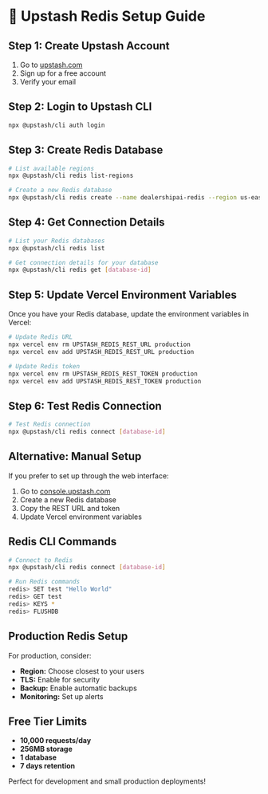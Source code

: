 # 🔴 Upstash Redis Setup Guide

## Step 1: Create Upstash Account
1. Go to [upstash.com](https://upstash.com)
2. Sign up for a free account
3. Verify your email

## Step 2: Login to Upstash CLI
```bash
npx @upstash/cli auth login
```

## Step 3: Create Redis Database
```bash
# List available regions
npx @upstash/cli redis list-regions

# Create a new Redis database
npx @upstash/cli redis create --name dealershipai-redis --region us-east-1
```

## Step 4: Get Connection Details
```bash
# List your Redis databases
npx @upstash/cli redis list

# Get connection details for your database
npx @upstash/cli redis get [database-id]
```

## Step 5: Update Vercel Environment Variables
Once you have your Redis database, update the environment variables in Vercel:

```bash
# Update Redis URL
npx vercel env rm UPSTASH_REDIS_REST_URL production
npx vercel env add UPSTASH_REDIS_REST_URL production

# Update Redis token
npx vercel env rm UPSTASH_REDIS_REST_TOKEN production
npx vercel env add UPSTASH_REDIS_REST_TOKEN production
```

## Step 6: Test Redis Connection
```bash
# Test Redis connection
npx @upstash/cli redis connect [database-id]
```

## Alternative: Manual Setup
If you prefer to set up through the web interface:

1. Go to [console.upstash.com](https://console.upstash.com)
2. Create a new Redis database
3. Copy the REST URL and token
4. Update Vercel environment variables

## Redis CLI Commands
```bash
# Connect to Redis
npx @upstash/cli redis connect [database-id]

# Run Redis commands
redis> SET test "Hello World"
redis> GET test
redis> KEYS *
redis> FLUSHDB
```

## Production Redis Setup
For production, consider:
- **Region:** Choose closest to your users
- **TLS:** Enable for security
- **Backup:** Enable automatic backups
- **Monitoring:** Set up alerts

## Free Tier Limits
- **10,000 requests/day**
- **256MB storage**
- **1 database**
- **7 days retention**

Perfect for development and small production deployments!
